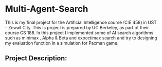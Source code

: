 # Multi-Agent-Search
This is my final project for the Artificial Intelligence course (CIE 458) in UST - Zewail City. This is project is prepared by UC Berkeley, as part of their course CS 188. In this project I implemented some of AI search algorithms such as minimax , Alpha &amp; Beta and expectimax search and try to designing my evaluation function in a simulation for Pacman game.

## Project Description:
